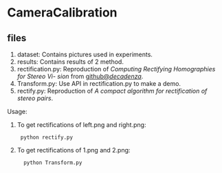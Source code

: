 # CameraCalibration

## files
1. dataset: Contains pictures used in experiments.
2. results: Contains results of 2 method.
3. rectification.py: Reproduction of *Computing Rectifying Homographies for Stereo Vi-
sion* from [github@*decadenza*](https://github.com/decadenza/DirectStereoRectification).
4. Transform.py: Use API in rectification.py to make a demo.
5. rectify.py: Reproduction of *A compact algorithm for rectification of stereo pairs*.

Usage:
1. To get rectifications of left.png and right.png:

        python rectify.py

2. To get rectifications of 1.png and 2.png:

         python Transform.py